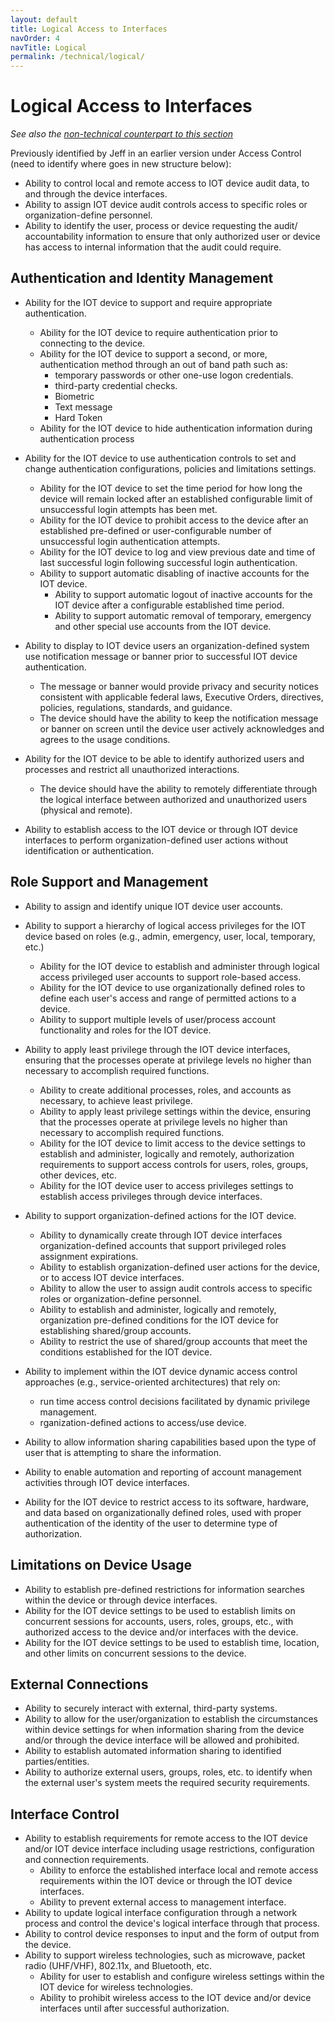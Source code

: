 ```yaml
---
layout: default
title: Logical Access to Interfaces
navOrder: 4
navTitle: Logical
permalink: /technical/logical/
---
```


# Logical Access to Interfaces

_See also the [non-technical counterpart to this section](../_8259-Control/logical.md)_

Previously identified by Jeff in an earlier version under Access Control (need to identify where goes in new structure below):

- Ability to control local and remote access to IOT device audit data, to and through the device interfaces.
- Ability to assign IOT device audit controls access to specific roles or organization-define personnel.
- Ability to identify the user, process or device requesting the audit/ accountability information to ensure that only authorized user or device has access to internal information that the audit could require.

## Authentication and Identity Management

- Ability for the IOT device to support and require appropriate authentication.
  - Ability for the IOT device to require authentication prior to connecting to the device.
  - Ability for the IOT device to support a second, or more, authentication method through an out of band path such as:
    - temporary passwords or other one-use logon credentials.
    - third-party credential checks.
    - Biometric
    - Text message
    - Hard Token
  - Ability for the IOT device to hide authentication information during authentication process

- Ability for the IOT device to use authentication controls to set and change authentication configurations, policies and limitations settings.
  - Ability for the IOT device to set the time period for how long the device will remain locked after an established configurable limit of unsuccessful login attempts has been met.
  - Ability for the IOT device to prohibit access to the device after an established pre-defined or user-configurable number of unsuccessful login authentication attempts.
  - Ability for the IOT device to log and view previous date and time of last successful login following successful login authentication.
  - Ability to support automatic disabling of inactive accounts for the IOT device.
    - Ability to support automatic logout of inactive accounts for the IOT device after a configurable established time period.
    - Ability to support automatic removal of temporary, emergency and other special use accounts from the IOT device.

- Ability to display to IOT device users an organization-defined system use notification message or banner prior to successful IOT device authentication.
  - The message or banner would provide privacy and security notices consistent with applicable federal laws, Executive Orders, directives, policies, regulations, standards, and guidance.
  - The device should have the ability to keep the notification message or banner on screen until the device user actively acknowledges and agrees to the usage conditions.

- Ability for the IOT device to be able to identify authorized users and processes and restrict all unauthorized interactions.
  - The device should have the ability to remotely differentiate through the logical interface between authorized and unauthorized users (physical and remote).
- Ability to establish access to the IOT device or through IOT device interfaces to perform organization-defined user actions without identification or authentication.

## Role Support and Management

- Ability to assign and identify unique IOT device user accounts.

- Ability to support a hierarchy of logical access privileges for the IOT device based on roles (e.g., admin, emergency, user, local, temporary, etc.)
  - Ability for the IOT device to establish and administer through logical access privileged user accounts to support role-based access.
  - Ability for the IOT device to use organizationally defined roles to define each user&#39;s access and range of permitted actions to a device.
  - Ability to support multiple levels of user/process account functionality and roles for the IOT device.

- Ability to apply least privilege through the IOT device interfaces, ensuring that the processes operate at privilege levels no higher than necessary to accomplish required functions. 
  - Ability to create additional processes, roles, and accounts as necessary, to achieve least privilege.
  - Ability to apply least privilege settings within the device, ensuring that the processes operate at privilege levels no higher than necessary to accomplish required functions.
  - Ability for the IOT device to limit access to the device settings to establish and administer, logically and remotely, authorization requirements to support access controls for users, roles, groups, other devices, etc.
  - Ability for the IOT device user to access privileges settings to establish access privileges through device interfaces.

- Ability to support organization-defined actions for the IOT device.
  - Ability to dynamically create through IOT device interfaces organization-defined accounts that support privileged roles assignment expirations.
  - Ability to establish organization-defined user actions for the device, or to access IOT device interfaces.
  - Ability to allow the user to assign audit controls access to specific roles or organization-define personnel.
  - Ability to establish and administer, logically and remotely, organization pre-defined conditions for the IOT device for establishing shared/group accounts.
  - Ability to restrict the use of shared/group accounts that meet the conditions established for the IOT device.

- Ability to implement within the IOT device dynamic access control approaches (e.g., service-oriented architectures) that rely on:
  - run time access control decisions facilitated by dynamic privilege management.
  - rganization-defined actions to access/use device.

- Ability to allow information sharing capabilities based upon the type of user that is attempting to share the information. 
- Ability to enable automation and reporting of account management activities through IOT device interfaces.
- Ability for the IOT device to restrict access to its software, hardware, and data based on organizationally defined roles, used with proper authentication of the identity of the user to determine type of authorization.

## Limitations on Device Usage

- Ability to establish pre-defined restrictions for information searches within the device or through device interfaces.
- Ability for the IOT device settings to be used to establish limits on concurrent sessions for accounts, users, roles, groups, etc., with authorized access to the device and/or interfaces with the device.
- Ability for the IOT device settings to be used to establish time, location, and other limits on concurrent sessions to the device.

## External Connections

- Ability to securely interact with external, third-party systems.
- Ability to allow for the user/organization to establish the circumstances within device settings for when information sharing from the device and/or through the device interface will be allowed and prohibited.
- Ability to establish automated information sharing to identified parties/entities.
- Ability to authorize external users, groups, roles, etc. to identify when the external user&#39;s system meets the required security requirements.

## Interface Control

- Ability to establish requirements for remote access to the IOT device and/or IOT device interface including usage restrictions, configuration and connection requirements.
  - Ability to enforce the established interface local and remote access requirements within the IOT device or through the IOT device interfaces.
  - Ability to prevent external access to management interface.
- Ability to update logical interface configuration through a network process and control the device&#39;s logical interface through that process.
- Ability to control device responses to input and the form of output from the device.
- Ability to support wireless technologies, such as microwave, packet radio (UHF/VHF), 802.11x, and Bluetooth, etc.
  - Ability for user to establish and configure wireless settings within the IOT device for wireless technologies.
  - Ability to prohibit wireless access to the IOT device and/or device interfaces until after successful authorization.

